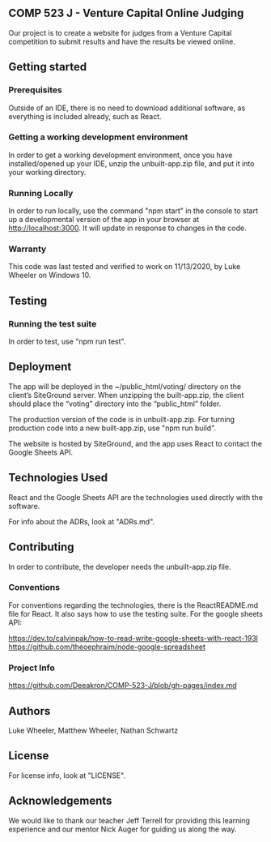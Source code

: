 ## COMP 523 J - Venture Capital Online Judging

Our project is to create a website for judges from a Venture Capital competition to submit results and have the results be viewed online.

## Getting started

### Prerequisites

Outside of an IDE, there is no need to download additional software, as everything is included already, such as React.

### Getting a working development environment

In order to get a working development environment, once you have installed/opened up your IDE, unzip the unbuilt-app.zip file, and put it into your working directory.

### Running Locally

In order to run locally, use the command "npm start" in the console to start up a developmental version of the app in your browser at [http://localhost:3000](http://localhost:3000). It will update in response to changes in the code.

### Warranty

This code was last tested and verified to work on 11/13/2020, by Luke Wheeler on Windows 10.

## Testing

### Running the test suite

In order to test, use "npm run test".

## Deployment

The app will be deployed in the ~/public_html/voting/ directory on the client’s SiteGround server. When unzipping the built-app.zip, the client should place the “voting” directory into the “public_html” folder.

The production version of the code is in unbuilt-app.zip. For turning production code into a new built-app.zip, use "npm run build".

The website is hosted by SiteGround, and the app uses React to contact the Google Sheets API.

## Technologies Used

React and the Google Sheets API are the technologies used directly with the software.

For info about the ADRs, look at "ADRs.md".

## Contributing

In order to contribute, the developer needs the unbuilt-app.zip file.

### Conventions

For conventions regarding the technologies, there is the ReactREADME.md file for React. It also says how to use the testing suite. For the google sheets API:

https://dev.to/calvinpak/how-to-read-write-google-sheets-with-react-193l
https://github.com/theoephraim/node-google-spreadsheet

### Project Info

https://github.com/Deeakron/COMP-523-J/blob/gh-pages/index.md

## Authors

Luke Wheeler, Matthew Wheeler, Nathan Schwartz

## License

For license info, look at "LICENSE".

## Acknowledgements

We would like to thank our teacher Jeff Terrell for providing this learning experience and our mentor Nick Auger for guiding us along the way.